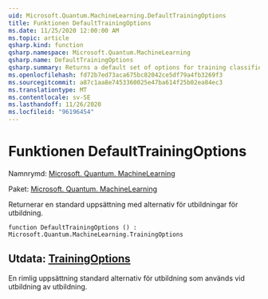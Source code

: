 ```yaml
---
uid: Microsoft.Quantum.MachineLearning.DefaultTrainingOptions
title: Funktionen DefaultTrainingOptions
ms.date: 11/25/2020 12:00:00 AM
ms.topic: article
qsharp.kind: function
qsharp.namespace: Microsoft.Quantum.MachineLearning
qsharp.name: DefaultTrainingOptions
qsharp.summary: Returns a default set of options for training classifiers.
ms.openlocfilehash: fd72b7ed73aca675bc82042ce5df79a4fb3269f3
ms.sourcegitcommit: a87c1aa8e7453360025e47ba614f25b02ea84ec3
ms.translationtype: MT
ms.contentlocale: sv-SE
ms.lasthandoff: 11/26/2020
ms.locfileid: "96196454"
---
```

# <a name="defaulttrainingoptions-function"></a>Funktionen DefaultTrainingOptions

Namnrymd: [Microsoft. Quantum. MachineLearning](xref:Microsoft.Quantum.MachineLearning)

Paket: [Microsoft. Quantum. MachineLearning](https://nuget.org/packages/Microsoft.Quantum.MachineLearning)


Returnerar en standard uppsättning med alternativ för utbildningar för utbildning.

```qsharp
function DefaultTrainingOptions () : Microsoft.Quantum.MachineLearning.TrainingOptions
```


## <a name="output--trainingoptions"></a>Utdata: [TrainingOptions](xref:Microsoft.Quantum.MachineLearning.TrainingOptions)

En rimlig uppsättning standard alternativ för utbildning som används vid utbildning av utbildning.